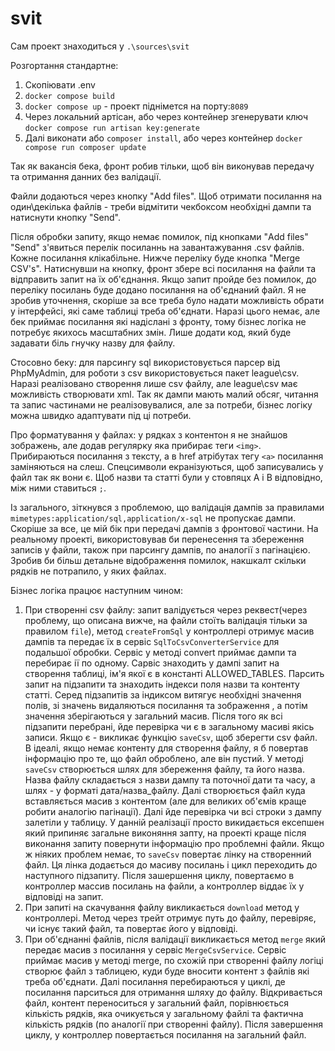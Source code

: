 # svit
Сам проект знаходиться у `.\sources\svit`

Розгортання стандартне:
1. Скопіювати .env
2. `docker compose build`
3. `docker compose up` - проект піднімется на порту:`8089`
4. Через локальний артісан, або через контейнер згенерувати ключ `docker compose run artisan key:generate`
5. Далі виконати або `composer install`, або через контейнер `docker compose run composer update`

Так як вакансія бека, фронт робив тільки, щоб він виконував передачу та отримання данних без валідації.

Файли додаються через кнопку "Add files". Щоб отримати посилання на один\декілька файлів -
треби відмітити чекбоксом необхідні дампи та натиснути кнопку "Send". 

Після обробки запиту, якщо немає помилок, під кнопками "Add files" "Send" з'явиться перелік
посиланнь на завантажування .csv файлів. Кожне посилання клікабільне.
Нижче переліку буде кнопка "Merge CSV's". Натиснувши на кнопку, фронт збере всі посилання
на файли та відправить запит на їх об'єднання. Якщо запит пройде без помилок, до переліку посилань буде 
додано посилання на об'єднаний файл. Я не зробив уточнення, скоріше за все треба було надати можливість 
обрати у інтерфейсі, які саме таблиці треба об'єднати. Наразі цього немає, але бек приймає посилання які 
надіслані з фронту, тому бізнес логіка не потребує якихось масштабних змін. Лише додати код, який буде 
задавати біль гнучку назву для файлу.

Стосовно беку: для парсингу sql використовується парсер від PhpMyAdmin, для роботи з csv використовується 
пакет league\csv. 
Наразі реалізовано створення лише csv файлу, але league\csv має можливість створювати xml. Так як дампи мають
малий обсяг, читання та запис частинами не реалізовувалися, але за потреби, бізнес логіку можна швидко адаптувати 
під ці потреби. 

Про форматування у файлах: у рядках з контентон я не знайшов зображень, але додав регулярку яка прибирає теги `<img>`. 
Прибираються посилання з тексту, а в href атрібутах тегу `<a>` посилання заміняються на слеш. Спецсимволи екранізуються,
щоб записувались у файл так як вони є. Щоб назви та статті були у стовпяцх А і В відповідно, між ними ставиться `;`.

Із загального, зіткнувся з проблемою, що валідація дампів за правилами `mimetypes:application/sql,application/x-sql` не
пропускає дампи. Скоріше за все, це мій бік при передачі дампів з фронтової частини.
На реальному проекті, використовував би перенесення та збереження записів у файли, також при парсингу
дампів, по аналогії з пагінацією. Зробив би більш детальне відображення помилок, накшкалт скільки рядків не потрапило, у яких
файлах. 

Бізнес логіка працює наступним чином: 
 1. При створенні csv файлу: запит валідується через реквест(через проблему, що описана вижче, на файли стоїть валідація
тільки за правилом `file`), метод `createFromSql` у контроллері отримує масив дампів та передає їх в сервіс `SqlToCsvConverterService`
для подальшої обробки. Сервіс у методі convert приймає дампи та перебирає ії по одному. Сарвіс знаходить у дампі запит
на створення таблиці, ім'я якої є в константі ALLOWED_TABLES. Парсить запит на підзапити та знаходить індекси поля назви
та контенту статті. Серед підзапитів за індиксом витягує необхідні значення полів, зі значень видаляються посилання та зображення ,
а потім значення зберігаються у загальний масив. Після того як всі 
підзапити перебрані, йде перевірка чи є в загальному масиві якісь записи. Якщо є - викликає функцію `saveCsv`, щоб зберегти 
csv файл. В ідеалі, якщо немає контенту для створення файлу, я б повертав інформацію про те, що файл оброблено, але він пустий. 
У методі `saveCsv` створюється шлях для збереження файлу, та його назва. Назва файлу складається з назви дампу та поточної 
дати та часу, а шлях - у форматі дата/назва_файлу. Далі створюється файл куда вставляється масив з 
контентом (але для великих об'ємів краще робити аналогію пагінації). Далі йде перевірка чи всі строки з дампу залетіли у 
таблицу. У данній реалізації просто викидається ексепшен який припиняє загальне виконяння запту, на проекті краще після виконання
запиту повернути інформацію про проблемні файли. Якщо ж ніяких проблем немає, то `saveCsv` повертає лінку на створенний файл. Ця
лінка додається до масиву посилань і цикл переходить до наступного підзапиту. Після зашершення циклу, повертаємо в контроллер 
массив посилань на файли, а контроллер віддає їх у відповіді на запит.
2. При запиті на скачування файлу викликається `download` метод у контроллері. Метод через трейт отримує путь до файлу,
перевіряє, чи існує такий файл, та повертає його у відповіді.
3. При об'єднанні файлів, після валідації викликається метод `merge` який передає масив з посилання у сервіс `MergeCsvService`.
Сервіс приймає масив у методі merge, по схожій при створенні файлу логіці створює файл з таблицею, куди буде вносити контент
з файлів які треба об'єднати. Далі посилання перебираються у циклі, де посилання парситься для отримання шляху до файлу.
Відкривається файл, контент переноситься у загальний файл, порівнюється кількість рядків, яка очикується у загальному файлі
та фактична кількість рядків (по аналогії при створенні файлу). Після завершення циклу, у контроллер повертається посилання 
на загальний файл. 

